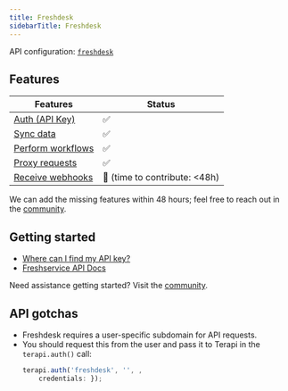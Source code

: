 ```yaml
---
title: Freshdesk  
sidebarTitle: Freshdesk  
---
```


API configuration: [`freshdesk`](https://terapi.dev/providers.yaml)

## Features

| Features | Status |
| - | - |
| [Auth (API Key)](/integrate/guides/authorize-an-api) | ✅ |
| [Sync data](/integrate/guides/sync-data-from-an-api) | ✅ |
| [Perform workflows](/integrate/guides/perform-workflows-with-an-api) | ✅ |
| [Proxy requests](/integrate/guides/proxy-requests-to-an-api) | ✅ |
| [Receive webhooks](/integrate/guides/receive-webhooks-from-an-api) | 🚫 (time to contribute: &lt;48h) |

We can add the missing features within 48 hours; feel free to reach out in the [community](#).

## Getting started

-   [Where can I find my API key?](https://support.freshdesk.com/en/support/solutions/articles/215517-how-to-find-your-api-key)
-   [Freshservice API Docs](https://developers.freshdesk.com/api/#introduction)

Need assistance getting started? Visit the [community](#).

## API gotchas

- Freshdesk requires a user-specific subdomain for API requests.
- You should request this from the user and pass it to Terapi in the `terapi.auth()` call:
  ```js
  terapi.auth('freshdesk', '', ,
      credentials: });
```
    
